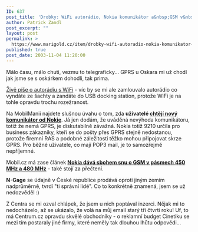 ```yaml
---
ID: 637
post_title: 'Drobky: WiFi autorádio, Nokia komunikátor a&nbsp;GSM v&nbsp;450 MHz pásmu atd&#8230;'
author: Patrick Zandl
post_excerpt: ""
layout: post
permalink: >
  https://www.marigold.cz/item/drobky-wifi-autoradio-nokia-komunikator-a-gsm-v-450-mhz-pasmu-atd
published: true
post_date: 2003-11-04 11:20:00
---
```

<P>Málo času, málo chuti, vezmu to telegraficky... GPRS u Oskara mi už chodí jak jsme se s oskárkem dohodli, tak prima. </P>
<P><A href="http://www.zive.cz/h/Udelatka/Ar.asp?ARI=113433&amp;CAI=2135" target=_blank>Živě píše o autorádiu s WiFi</A> - víc by se mi ale zamlouvalo autorádio co vyndáte ze šachty a zandáte do USB docking station, protože WiFi je na tohle opravdu trochu rozežranost.</P>
<P>Na MobilManii najdete slušnou úvahu o tom, zda <STRONG>uživatelé </STRONG><A href="http://www.mobilmania.cz/Mobilnitelefony/Ar.asp?ARI=105578&amp;CAI=2103" target=_blank><STRONG>chtějí nový komunikátor od Nokie</STRONG></A>. Já jen dodám, že uváděná nevýhoda komunikátoru, totiž že nemá GPRS, je diskutabilně závažná. Nokia totiž 9210 určila pro business zákazníky, kteří se do pošty přes GPRS stejně nedostanou, protože firemní RAS a podobné záležitosti těžko mohou připojovat skrze GPRS. Pro běžné uživatele, co mají POP3 mail, je to samozřejmě nepříjemné.</P>
<P>Mobil.cz má zase článek <A href="http://mobil.idnes.cz/mobilni_komunikace/mobilni_technologie/zpravy-mobilni_technologie/gsm400zruseno031104.html"><STRONG>Nokia dává sbohem snu o GSM v pásmech 450 MHz a 480 MHz</STRONG></A>&#160;- také stojí za přečtení. </P>
<P><STRONG>N-Gage</STRONG> se údajně v České republice prodává oproti jiným zemím nadprůměrně, tvrdí "ti správní lidé". Co to konkrétně znamená, jsem se už nedozvěděl :)</P>
<P>Z Centra se mi ozval chlápek, že jsem u nich poptával inzerci. Nějak mi to nedocházelo, až se ukázalo, že volá na můj email starý tři čtvrti roku! Uf, to má Centrum.cz opravdu skvělé obchodníky - o reklamní budget Cinetiku se mezi tím postaraly jiné firmy, které neměly tak dlouhou lhůtu odpovědi...</P>